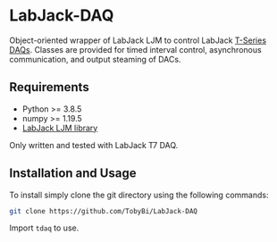 # LabJack-DAQ

Object-oriented wrapper of LabJack LJM  to control LabJack [T-Series DAQs](https://labjack.com/products/t7). Classes are provided for timed interval control, asynchronous communication, and output steaming of DACs.

## Requirements

- Python >= 3.8.5
- numpy >= 1.19.5
- [LabJack LJM library](https://labjack.com/support/software/installers/ljm)

Only written and tested with LabJack T7 DAQ.

## Installation and Usage

To install simply clone the git directory using the following commands:

```bash
git clone https://github.com/TobyBi/LabJack-DAQ
```

Import `tdaq` to use.
